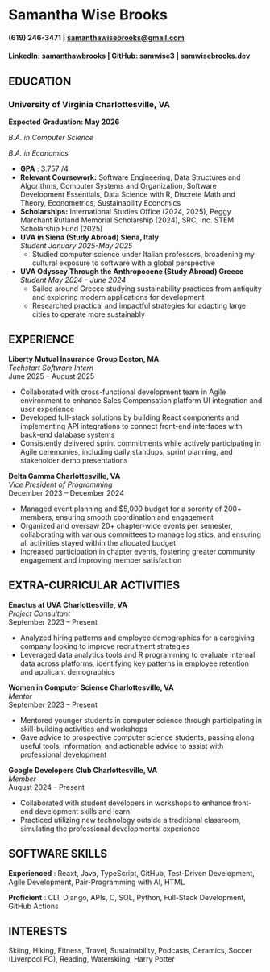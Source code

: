 # Samantha Wise Brooks


#### (619) 246-3471 | samanthawisebrooks@gmail.com  
#### LinkedIn: samanthawbrooks | GitHub: samwise3 | samwisebrooks.dev

## EDUCATION

### **University of Virginia Charlottesville, VA**
**Expected Graduation: May 2026**  

_B.A. in Computer Science_  

_B.A. in Economics_

- **GPA** : 3.757 /4
- **Relevant Coursework:** Software Engineering, Data Structures and Algorithms, Computer Systems and Organization,
    Software Development Essentials, Data Science with R, Discrete Math and Theory, Econometrics, Sustainability Economics
- **Scholarships:** International Studies Office (2024, 2025), Peggy Marchant Rutland Memorial Scholarship (2024), SRC, Inc.
    STEM Scholarship Fund (2025)
- **UVA in Siena (Study Abroad) Siena, Italy**    
_Student January 2025-May 2025_
    - Studied computer science under Italian professors, broadening my cultural exposure to software with a global perspective
- **UVA Odyssey Through the Anthropocene (Study Abroad) Greece**    
_Student May 2024 – June 2024_
    - Sailed around Greece studying sustainability practices from antiquity and exploring modern applications for development
    - Researched practical and impactful strategies for adapting large cities to operate more sustainably

## EXPERIENCE

**Liberty Mutual Insurance Group Boston, MA**   
_Techstart Software Intern_    
June 2025 – August 2025

- Collaborated with cross-functional development team in Agile environment to enhance Sales Compensation platform UI integration and user experience
- Developed full-stack solutions by building React components and implementing API integrations to connect front-end interfaces with back-end database systems
- Consistently delivered sprint commitments while actively participating in Agile ceremonies, including daily standups, sprint planning, and stakeholder demo presentations  

**Delta Gamma Charlottesville, VA**  
_Vice President of Programming_  
December 2023 – December 2024
- Managed event planning and $5,000 budget for a sorority of 200+ members, ensuring smooth coordination and engagement
- Organized and oversaw 20+ chapter-wide events per semester, collaborating with various committees to manage logistics,
and ensuring all activities stayed within the allocated budget
- Increased participation in chapter events, fostering greater community engagement and improving member satisfaction

## EXTRA-CURRICULAR ACTIVITIES

**Enactus at UVA Charlottesville, VA**  
_Project Consultant_   
September 2023 – Present

- Analyzed hiring patterns and employee demographics for a caregiving company looking to improve recruitment strategies
- Leveraged data analytics tools and R programming to evaluate internal data across platforms, identifying key patterns in employee retention and applicant demographics  

**Women in Computer Science Charlottesville, VA**  
_Mentor_  
September 2023 – Present

- Mentored younger students in computer science through participating in skill-building activities and workshops
- Gave advice to prospective computer science students, passing along useful tools, information, and actionable advice to assist with professional development  

**Google Developers Club Charlottesville, VA**  
_Member_   
August 2024 – Present

- Collaborated with student developers in workshops to enhance front-end development skills and learn
- Practiced utilizing new technology outside a traditional classroom, simulating the professional developmental experience

## SOFTWARE SKILLS

**Experienced** :  Reaxt, Java, TypeScript, GitHub, Test-Driven Development, Agile Development, Pair-Programming with AI, HTML  

**Proficient** : CLI, Django, APIs, C, SQL, Python, Full-Stack Development, GitHub Actions

## INTERESTS

Skiing, Hiking, Fitness, Travel, Sustainability, Podcasts, Ceramics, Soccer (Liverpool FC), Reading, Waterskiing, Harry Potter


